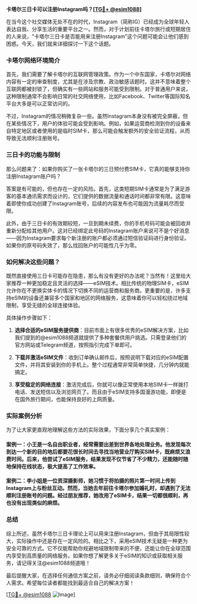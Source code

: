 **卡塔尔三日卡可以注册Instagram吗？[[TG💪+ @esim1088](https://t.me/s/esim1088)]**

在当今这个社交媒体无处不在的时代，Instagram（简称IG）已经成为全球年轻人表达自我、分享生活的重要平台之一。然而，对于计划前往卡塔尔旅行或短期居住的人来说，“卡塔尔三日卡是否能用来注册Instagram”这个问题可能会让他们感到困惑。今天，我们就来详细探讨一下这个话题。

### 卡塔尔网络环境简介

首先，我们需要了解卡塔尔的互联网管理政策。作为一个中东国家，卡塔尔对网络内容有一定的审查制度，尤其是在涉及宗教、政治敏感话题时。这并不意味着整个互联网都被封锁了，但确实有一些网站和服务可能受到限制。对于普通用户来说，这种限制通常不会影响日常的社交网络使用，比如Facebook、Twitter等国际知名平台大多是可以正常访问的。

不过，Instagram的情况稍微复杂一些。虽然Instagram本身没有被完全屏蔽，但在某些情况下，用户的体验可能会受到影响。例如，如果运营商检测到你的设备来自特定地区或者使用的是临时SIM卡，那么可能会触发额外的安全验证流程，从而导致无法顺利注册账号。

### 三日卡的功能与限制

那么问题来了：如果你购买了一张卡塔尔的三日预付费SIM卡，它真的能够支持你注册Instagram账户吗？

答案是有可能的，但也存在一定的风险。首先，这类短期SIM卡通常是为了满足游客的基本通讯需求而设计的，它们提供的数据流量和通话时间都非常有限。这意味着即使你成功创建了Instagram账号，后续的内容发布也可能因为流量耗尽而受限。

此外，由于三日卡的有效期较短，一旦到期未续费，你的手机号码可能会被回收并重新分配给其他用户。这对已经绑定此号码的Instagram账户来说可不是个好消息——因为Instagram要求每个新注册的账户都必须通过短信验证码进行身份验证。如果你的原号码失效了，那么找回账户的可能性几乎为零。

### 如何解决这些问题？

既然直接使用三日卡可能存在隐患，那么有没有更好的办法呢？当然有！这里给大家推荐一种更加稳定且灵活的选择——eSIM技术。相比传统的物理SIM卡，eSIM允许你在不更换实体卡的情况下切换不同的运营商和服务商。更重要的是，许多支持eSIM的设备还兼容多个国家和地区的网络服务，这意味着你可以轻松绕过地域限制，享受无缝的全球连接体验。

具体操作步骤如下：

1. **选择合适的eSIM服务提供商**：目前市面上有很多优秀的eSIM解决方案，比如我们提到的@esim1088频道就提供了多种套餐供用户挑选。只需登录他们的官方网站或Telegram频道，按照指引完成下单即可。
   
2. **下载并激活eSIM文件**：收到订单确认邮件后，按照说明下载对应的eSIM配置文件，并将其安装到你的手机上。整个过程通常非常简单快捷，几分钟内就能搞定。

3. **享受稳定的网络连接**：激活完成后，你就可以像正常使用本地SIM卡一样拨打电话、发送短信以及浏览网页了。而且由于eSIM支持多国漫游功能，即便是在国外旅行期间，也能保持良好的上网质量。

### 实际案例分析

为了让大家更直观地理解这些方法的实际效果，下面分享几个真实案例：

#### 案例一：小王是一名自由职业者，经常需要出差到世界各地处理业务。他发现每次到达一个新的目的地后都要花很长时间去寻找当地营业厅购买SIM卡，既麻烦又浪费时间。后来，他尝试了eSIM服务，结果发现不仅节省了不少精力，还能随时随地保持在线状态，极大提高了工作效率。

#### 案例二：李小姐是一位资深摄影师，她习惯于将拍摄的照片第一时间上传到Instagram上与粉丝互动。然而，当她去年前往卡塔尔参加婚礼时，却遇到了无法顺利注册账号的问题。经过朋友推荐，她改用了eSIM卡，结果一切都很顺利，再也没有出现类似的麻烦。

### 总结

综上所述，虽然卡塔尔三日卡理论上可以用来注册Instagram，但由于其局限性较大，实际操作中还是存在一定风险的。相比之下，采用eSIM技术无疑是一种更为安全可靠的方式。它不仅能帮助你规避地域限制带来的不便，还能让你在全球范围内享受到高质量的网络服务。如果你想了解更多关于eSIM的知识或获取相关服务，请记得关注@esim1088频道哦！

最后提醒大家，在选择任何通信方案之前，请务必仔细阅读条款细则，确保符合个人需求。希望每位读者都能找到最适合自己的解决方案！

[[TG💪+ @esim1088](https://t.me/s/esim1088) ![Image](https://i.postimg.cc/4NQfJmqS/Snipaste-2025-05-13-00-14-12.png)]
